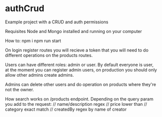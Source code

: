 # authCrud
Example project with a CRUD and auth permissions

Requisites
Node and Mongo installed and running on your computer

How to:
npm i 
npm run start

On login register routes you will recieve a token that you will need to do different operations on the products routes.

Users can have different roles: admin or user. By default everyone is user, at the moment you can register admin users, on production you should only allow other admins create admins.

Admins can delete other users and do operation on products where they're not the owner.

How search works on /products endpoint. Depending on the query param you add to the request:
// name/description regex
// price lower than
// category exact match
// createdBy regex by name of creator
